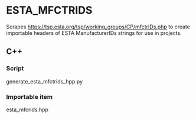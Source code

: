 # ESTA_MFCTRIDS
Scrapes https://tsp.esta.org/tsp/working_groups/CP/mfctrIDs.php to create importable headers of ESTA ManufacturerIDs strings for use in projects.


## C++

### Script
generate_esta_mfctrids_hpp.py

### Importable item
esta_mfcrids.hpp